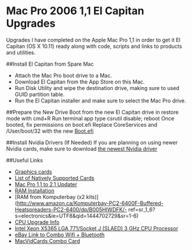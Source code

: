 # Mac Pro 2006 1,1 El Capitan Upgrades
Upgrades I have completed on the Apple Mac Pro 1,1 in order to get it El Capitan (OS X 10.11) ready along with code, scripts and links to products and utilities.

##Install El Capitan from Spare Mac
- Attach the Mac Pro boot drive to a Mac. 
- Download El Capitan from the App Store on this Mac.
- Run Disk Utility and wipe the destination drive, making sure to used GUID partition table. 
- Run the El Capitan installer and make sure to select the Mac Pro drive. 

##Prepare the New Drive
Boot from the new El Capitan drive in restore mode with cmd+R
Run terminal app
type csrutil disable; reboot
Once booted, fix permissions on boot.efi
Replace CoreServices and /User/boot/32 with the new [Boot.efi](http://forums.macrumors.com/threads/2006-2007-mac-pro-1-1-2-1-and-os-x-yosemite.1740775/page-65#post-20283936)

##Install Nvidia Drivers (If Needed)
If you are planning on using newer Nvidia cards, make sure to download [the newest Nvidia driver](http://us.download.nvidia.com/Mac/Quadro_Certified/346.03.02f02/WebDriver-346.03.02f02.pkg)

##Useful Links
- [Graphics cards](http://forums.macrumors.com/threads/mac-pro-1-1-10-9-2-tiamo-graphic-card-suggestions.1712192/)
- [List of Natively Supported Cards](http://forum.netkas.org/index.php/topic,2187.0.html)
- [Mac Pro 1,1 to 2,1 Updater](http://www.xlr8yourmac.com/archives/sep11/091911.html)
- [RAM Installation](http://www.everymac.com/systems/apple/mac_pro/faq/mac-pro-how-to-upgrade-memory-what-type-ram.html)
- [RAM from Komputerbay (x2 kits)](http://www.amazon.ca/Komputerbay-PC2-6400F-Buffered-Heatspreaders-PC2-6400/dp/B005HIWDFK/- ref=sr_1_6?s=electronics&ie=UTF8&qid=1444702729&sr=1-6)
- [CPU Upgrade Info](http://www.xlr8yourmac.com/feedback/2006MacProDual5355CPUs.html)
- [Intel Xeon X5365 LGA 771/Socket J (SLAED) 3 GHz CPU Processor](http://ark.intel.com/products/30702/Intel-Xeon-Processor-X5365-8M-Cache-3_00-GHz-1333-MHz-FSB)
- [eBay Link to Combo Wifi + Bluetooth](http://www.ebay.com/itm/Genuine-Apple-Airport-WiFi-802-11ac-Bluetooth-4-0-w-Adapter-Mac-Pro-1-1-3-1-/261855902238?hash=item3cf7d3fa1e)
- [MacVidCards Combo Card](http://www.macvidcards.com/store/p33/Wifi_AC_and_Bluetooth_Airport_Card.html)


